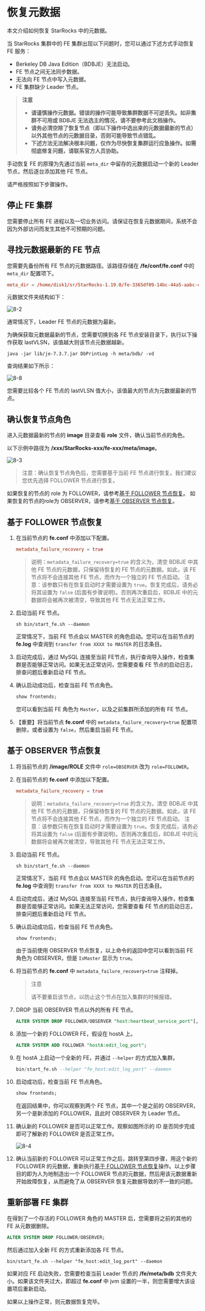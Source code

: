 # 恢复元数据

本文介绍如何恢复 StarRocks 中的元数据。

当 StarRocks 集群中的 FE 集群出现以下问题时，您可以通过下述方式手动恢复 FE 服务：

- Berkeley DB Java Edition（BDBJE）无法启动。
- FE 节点之间无法同步数据。
- 无法向 FE 节点中写入元数据。
- FE 集群缺少 Leader 节点。

> **注意**
>
> - **请谨慎操作元数据。错误的操作可能导致集群数据不可逆丢失。如非集群不可用或 BDBJE 无法选主的情况，请不要参考此文档操作。**
> - **请务必清空除了恢复节点（即以下操作中选出来的元数据最新的节点）以外其他节点的元数据目录，否则可能导致节点错乱。**
> - **下述方法无法解决根本问题，仅作为尽快恢复集群运行应急操作。如需彻底修复问题，请联系官方人员协助。**

手动恢复 FE 的原理为先通过当前 `meta_dir` 中留存的元数据启动一个新的 Leader 节点，然后逐台添加其他 FE 节点。

请严格按照如下步骤操作。

## 停止 FE 集群

您需要停止所有 FE 进程以及一切业务访问。请保证在恢复元数据期间，系统不会因为外部访问而发生其他不可预期的问题。

## 寻找元数据最新的 FE 节点

您需要先备份所有 FE 节点的元数据路径。该路径存储在 **/fe/conf/fe.conf** 中的 `meta_dir` 配置项下。

```conf
meta_dir = /home/disk1/sr/StarRocks-1.19.0/fe-3365df09-14bc-44a5-aabc-ccfaa5824d52/meta
```

元数据文件夹结构如下：

![8-2](../assets/8-2.png)

通常情况下，Leader FE 节点的元数据为最新。

为确保获取元数据最新的节点，您需要切换到各 FE 节点安装目录下，执行以下操作获取 lastVLSN，该值越大则该节点元数据越新。

```shell
java -jar lib/je-7.3.7.jar DbPrintLog -h meta/bdb/ -vd 
```

查询结果如下所示：

![8-8](../assets/8-8.png)

您需要比较各个 FE 节点的 lastVLSN 值大小，该值最大的节点为元数据最新的节点。

## 确认恢复节点角色

进入元数据最新的节点的 **image** 目录查看 **role** 文件，确认当前节点的角色。

以下示例中路径为 **/xxx/StarRocks-xxx/fe-xxx/meta/image**。

![8-3](../assets/8-3.png)

> 注意：确认恢复节点角色后，您需要基于当前 FE 节点进行恢复。我们建议您优先选择 FOLLOWER 节点进行恢复。

如果恢复的节点的 role 为 FOLLOWER，请参考[基于 FOLLOWER 节点恢复](#基于-follower-节点恢复)。
如果恢复的节点的role为 OBSERVER，请参考[基于 OBSERVER 节点恢复](#基于-observer-节点恢复)。

## 基于 FOLLOWER 节点恢复

1. 在当前节点的 **fe.conf** 中添加以下配置。

    ```conf
    metadata_failure_recovery = true
    ```

    > 说明：`metadata_failure_recovery=true` 的含义为，清空 BDBJE 中其他 FE 节点的元数据，只保留待恢复的 FE 节点的元数据。如此，该 FE 节点将不会连接其他 FE 节点，而作为一个独立的 FE 节点启动。
    > 注意：该参数只有在恢复启动时才需要设置为 `true`。恢复完成后，请务必将其设置为 `false` (后面有步骤说明)。否则再次重启后，BDBJE 中的元数据将会被再次被清空，导致其他 FE 节点无法正常工作。
2. 启动当前 FE 节点。

    ```shell
    sh bin/start_fe.sh --daemon
    ```

    正常情况下，当前 FE 节点会以 MASTER 的角色启动。您可以在当前节点的 **fe.log** 中查询到 `transfer from XXXX to MASTER` 的日志条目。
3. 启动完成后，通过 MySQL 连接至当前 FE节点，执行查询导入操作，检查集群是否能够正常访问。如果无法正常访问，您需要查看 FE 节点的启动日志，排查问题后重新启动 FE 节点。
4. 确认启动成功后，检查当前 FE 节点角色。

    ```sql
    show frontends;
    ```

    您可以看到当前 FE 角色为 `Master`，以及之前集群所添加的所有 FE 节点。
5. 【重要】将当前节点 **fe.conf** 中的 `metadata_failure_recovery=true` 配置项删除，或者设置为 `false`，然后重启当前 FE 节点。

## 基于 OBSERVER 节点恢复

1. 将当前节点的 **/image/ROLE** 文件中 `role=OBSERVER` 改为 `role=FOLLOWER`。
2. 在当前节点的 **fe.conf** 中添加以下配置。

    ```conf
    metadata_failure_recovery = true
    ```

    > 说明：`metadata_failure_recovery=true` 的含义为，清空 BDBJE 中其他 FE 节点的元数据，只保留待恢复的 FE 节点的元数据。如此，该 FE 节点将不会连接其他 FE 节点，而作为一个独立的 FE 节点启动。
    > 注意：该参数只有在恢复启动时才需要设置为 `true`。恢复完成后，请务必将其设置为 `false` (后面有步骤说明)。否则再次重启后，BDBJE 中的元数据将会被再次被清空，导致其他 FE 节点无法正常工作。
3. 启动当前 FE 节点。

    ```shell
    sh bin/start_fe.sh --daemon
    ```

    正常情况下，当前 FE 节点会以 MASTER 的角色启动。您可以在当前节点的 **fe.log** 中查询到 `transfer from XXXX to MASTER` 的日志条目。

4. 启动完成后，通过 MySQL 连接至当前 FE节点，执行查询导入操作，检查集群是否能够正常访问。如果无法正常访问，您需要查看 FE 节点的启动日志，排查问题后重新启动 FE 节点。
5. 确认启动成功后，检查当前 FE 节点角色。

    ```sql
    show frontends;
    ```

    由于当前使用 OBSERVER 节点恢复，以上命令的返回中您可以看到当前 FE 角色为 OBSERVER，但是 `IsMaster` 显示为 `true`。
6. 将当前节点的 **fe.conf** 中 `metadata_failure_recovery=true` 注释掉。

    > 注意
    >
    > 请不要重启该节点，以防止这个节点在加入集群的时候报错。

7. DROP 当前 OBSERVER 节点以外的所有 FE 节点。

    ```sql
    ALTER SYSTEM DROP FOLLOWER/OBSERVER "host:heartbeat_service_port"[, "host:heartbeat_service_port", ...];
    ```

8. 添加一个新的 FOLLOWER FE，假设在 hostA 上。

    ```sql
    ALTER SYSTEM ADD FOLLOWER "hostA:edit_log_port";
    ```

9. 在 hostA 上启动一个全新的 FE，并通过 `--helper` 的方式加入集群。

    ```sql
    bin/start_fe.sh --helper "fe_host:edit_log_port" --daemon
    ```

10. 启动成功后，检查当前 FE 节点角色。

    ```sql
    show frontends;
    ```

    在返回结果中，你可以观察到两个 FE 节点，其中一个是之前的 OBSERVER，另一个是新添加的 FOLLOWER，且此时 OBSERVER 为 Leader 节点。
11. 确认新的 FOLLOWER 是否可以正常工作。观察如图所示的 ID 是否同步完成即可了解新的 FOLLOWER 是否正常工作。

    ![8-4](../assets/8-4.png)

12. 确认当前新的 FOLLOWER 可以正常工作之后，跳转至第四步骤，用这个新的 FOLLOWER 的元数据，重新执行[基于 FOLLOWER 节点恢复](#基于-follower-节点恢复)操作。以上步骤目的即为人为地制造出一个 FOLLOWER 节点的元数据，然后用该元数据重新开始故障恢复，从而避免了从 OBSERVER 恢复元数据导致的不一致的问题。

## 重新部署 FE 集群

在得到了一个存活的 FOLLOWER 角色的 MASTER 后，您需要将之前的其他的 FE 从元数据删除。

```sql
ALTER SYSTEM DROP FOLLOWER/OBSERVER;
```

然后通过加入全新 FE 的方式重新添加各 FE 节点。

```shell
bin/start_fe.sh --helper "fe_host:edit_log_port" --daemon
```

如果对应 FE 启动失败，您需要检查当前 Leader 节点的 **/fe/meta/bdb** 文件夹大小。如果该文件夹过大，即超过 **fe.conf** 中 jvm 设置的一半，则您需要增大该设置项后重新启动。

如果以上操作正常，则元数据恢复完毕。
